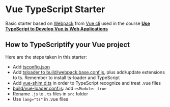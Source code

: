 # Vue TypeScript Starter

Basic starter based on [Webpack](https://github.com/vuejs-templates/webpack) from [Vue cli](https://github.com/vuejs/vue-cli) used in the course **[Use TypeScript to Develop Vue.js Web Applications](https://egghead.io/courses/use-typescript-to-develop-vue-js-web-applications)**

## How to TypeScriptify your Vue project

Here are the steps taken in this starter:

 - Add [tsconfig.json](https://github.com/alexjoverm/Vue-Typescript-Starter/blob/master/tsconfig.json)
 - Add [tsloader to build/webpack.base.conf.js](https://github.com/alexjoverm/Vue-Typescript-Starter/blob/master/build/webpack.base.conf.js#L30), plus add/update extensions to ts. Remember to install ts-loader and TypeScript
 - Add [vue-shim.d.ts](https://github.com/alexjoverm/Vue-Typescript-Starter/blob/master/vue-shim.d.ts) in order to TypeScript recognize and treat .vue files
 - [build/vue-loader.conf.js](https://github.com/alexjoverm/Vue-Typescript-Starter/blob/master/build/vue-loader.conf.js#L12): add `esModule: true`
 - Rename `.js` to `.ts` files in `src` folder
 - Use `lang="ts"` in .vue files
